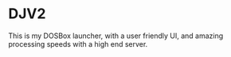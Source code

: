 # DJV2
This is my DOSBox launcher, with a user friendly UI, and amazing processing speeds with a high end server.
